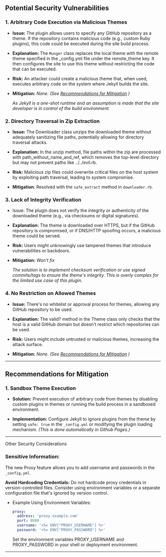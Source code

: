 ## Potential Security Vulnerabilities

### 1. Arbitrary Code Execution via Malicious Themes

- **Issue:** The plugin allows users to specify any GitHub repository as a theme. If the repository contains malicious code (e.g., custom Ruby plugins), this code could be executed during the site build process.

- **Explanation:** The `Munger` class replaces the local theme with the remote theme specified in the _config.yml file under the remote_theme key. It then configures the site to use this theme without restricting the code that can be executed.

- **Risk:** An attacker could create a malicious theme that, when used, executes arbitrary code on the system where Jekyll builds the site.

- **Mitigation:** *None. (See [Recommendations for Mitigation](#recommendations-for-mitigation) )*


  *As Jekyll is a one-shot runtime and an assumption is made that the site developer is in control of the build environment.*

### 2. Directory Traversal in Zip Extraction

- **Issue:** The Downloader class unzips the downloaded theme without adequately sanitizing file paths, potentially allowing for directory traversal attacks.

- **Explanation:** In the unzip method, file paths within the zip are processed with path_without_name_and_ref, which removes the top-level directory but may not prevent paths like ../../evil.rb.

- **Risk:** Malicious zip files could overwrite critical files on the host system by exploiting path traversal, leading to system compromise.

- **Mitigation**: Resolved with the `safe_extract` method in `downloader.rb`.

### 3. Lack of Integrity Verification

- Issue: The plugin does not verify the integrity or authenticity of the downloaded theme (e.g., via checksums or digital signatures).

- **Explanation:** The theme is downloaded over HTTPS, but if the GitHub repository is compromised, or if DNS/HTTP spoofing occurs, a malicious theme could be served.

- **Risk:** Users might unknowingly use tampered themes that introduce vulnerabilities or backdoors.

- **Mitigation:** *Won't fix*

  *The solution is to implement checksum verification or use signed commits/tags to ensure the theme's integrity.  This is overly complex for the limited use case of this plugin.*

### 4. No Restriction on Allowed Themes

- **Issue:** There's no whitelist or approval process for themes, allowing any GitHub repository to be used.

- **Explanation:** The valid? method in the Theme class only checks that the host is a valid GitHub domain but doesn't restrict which repositories can be used.

- **Risk:** Users might include untrusted or malicious themes, increasing the attack surface.

- **Mitigation:** *None.  (See [Recommendations for Mitigation](#recommendations-for-mitigation) )*

---

## Recommendations for Mitigation

### 1. Sandbox Theme Execution

- **Solution:** Prevent execution of arbitrary code from themes by disabling custom plugins in themes or running the build process in a sandboxed environment.

- **Implementation:** Configure Jekyll to ignore plugins from the theme by setting `safe: true` in the `_config.yml` or modifying the plugin loading mechanism. *(This is done automatically in Github Pages.)*

---

Other Security Considerations

### Sensitive Information:

The new Proxy feature allows you to add username and passwords in the `_config.yml`.

**Avoid Hardcoding Credentials:** Do not hardcode proxy credentials in version-controlled files. Consider using environment variables or a separate configuration file that's ignored by version control.

- Example Using Environment Variables:

  ```yaml
  proxy:
    address: 'proxy.example.com'
    port: 8080
    username: '<%= ENV["PROXY_USERNAME"] %>'
    password: '<%= ENV["PROXY_PASSWORD"] %>'
  ```

  Set the environment variables PROXY_USERNAME and PROXY_PASSWORD in your shell or deployment environment.

---
